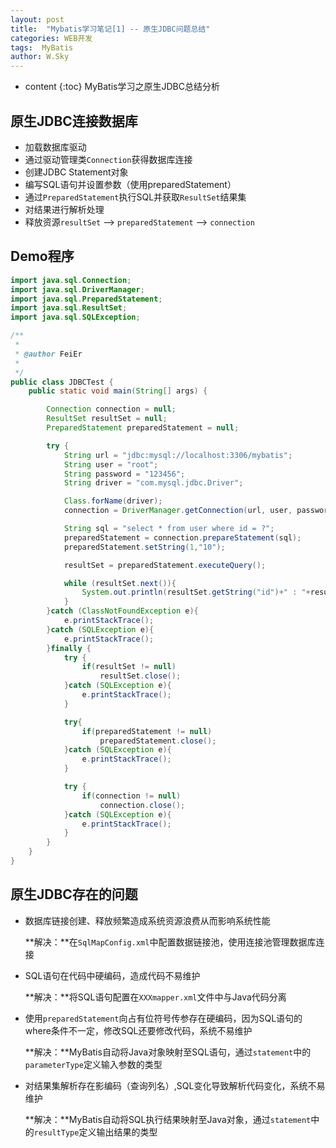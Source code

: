 ```yaml
---
layout: post
title:  "Mybatis学习笔记[1] -- 原生JDBC问题总结"
categories: WEB开发
tags:  MyBatis
author: W.Sky
---
```

* content
{:toc}
MyBatis学习之原生JDBC总结分析



## 原生JDBC连接数据库

- 加载数据库驱动
- 通过驱动管理类`Connection`获得数据库连接
- 创建JDBC Statement对象
- 编写SQL语句并设置参数（使用preparedStatement）
- 通过`PreparedStatement`执行SQL并获取`ResultSet`结果集
- 对结果进行解析处理
- 释放资源`resultSet` --> `preparedStatement` --> `connection`

## Demo程序

```java
import java.sql.Connection;
import java.sql.DriverManager;
import java.sql.PreparedStatement;
import java.sql.ResultSet;
import java.sql.SQLException;

/**
 * 
 * @author FeiEr
 *
 */
public class JDBCTest {
    public static void main(String[] args) {

        Connection connection = null;
        ResultSet resultSet = null;
        PreparedStatement preparedStatement = null;

        try {
            String url = "jdbc:mysql://localhost:3306/mybatis";
            String user = "root";
            String password = "123456";
            String driver = "com.mysql.jdbc.Driver";

            Class.forName(driver);
            connection = DriverManager.getConnection(url, user, password);

            String sql = "select * from user where id = ?";
            preparedStatement = connection.prepareStatement(sql);
            preparedStatement.setString(1,"10");

            resultSet = preparedStatement.executeQuery();

            while (resultSet.next()){
                System.out.println(resultSet.getString("id")+" : "+resultSet.getString("username"));
            }
        }catch (ClassNotFoundException e){
            e.printStackTrace();
        }catch (SQLException e){
            e.printStackTrace();
        }finally {
            try {
                if(resultSet != null)
                    resultSet.close();
            }catch (SQLException e){
                e.printStackTrace();
            }

            try{
                if(preparedStatement != null)
                    preparedStatement.close();
            }catch (SQLException e){
                e.printStackTrace();
            }

            try {
                if(connection != null)
                    connection.close();
            }catch (SQLException e){
                e.printStackTrace();
            }
        }
    }
}
```

## 原生JDBC存在的问题

- 数据库链接创建、释放频繁造成系统资源浪费从而影响系统性能

  **解决：**在`SqlMapConfig.xml`中配置数据链接池，使用连接池管理数据库连接

- SQL语句在代码中硬编码，造成代码不易维护

  **解决：**将SQL语句配置在`XXXmapper.xml`文件中与Java代码分离

- 使用`preparedStatement`向占有位符号传参存在硬编码，因为SQL语句的where条件不一定，修改SQL还要修改代码，系统不易维护

  **解决：**MyBatis自动将Java对象映射至SQL语句，通过`statement`中的`parameterType`定义输入参数的类型

- 对结果集解析存在影编码（查询列名）,SQL变化导致解析代码变化，系统不易维护

  **解决：**MyBatis自动将SQL执行结果映射至Java对象，通过`statement`中的`resultType`定义输出结果的类型
